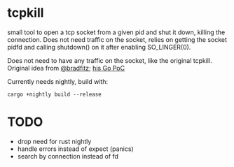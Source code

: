 # tcpkill

small tool to open a tcp socket from a given pid and shut it down, killing the connection. Does not need traffic on the socket, relies on getting the socket pidfd and calling shutdown() on it after enabling SO_LINGER(0).

Does not need to have any traffic on the socket, like the original tcpkill. Original idea from [@bradfitz](https://twitter.com/bradfitz/status/1522651333085462528); [his Go PoC](https://go.dev/play/p/UGVZEdt-Sd0)

Currently needs nightly, build with:
```
cargo +nightly build --release
```


# TODO

 * drop need for rust nightly
 * handle errors instead of expect (panics)
 * search by connection instead of fd
